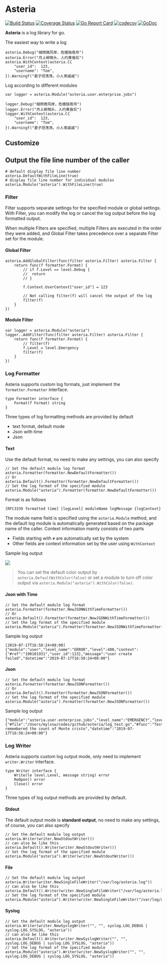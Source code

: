 # Asteria 

[![Build Status](https://www.travis-ci.org/mylxsw/asteria.svg?branch=master)](https://www.travis-ci.org/mylxsw/asteria)
[![Coverage Status](https://coveralls.io/repos/github/mylxsw/asteria/badge.svg?branch=master)](https://coveralls.io/github/mylxsw/asteria?branch=master)
[![Go Report Card](https://goreportcard.com/badge/github.com/mylxsw/asteria)](https://goreportcard.com/report/github.com/mylxsw/asteria)
[![codecov](https://codecov.io/gh/mylxsw/asteria/branch/master/graph/badge.svg)](https://codecov.io/gh/mylxsw/asteria)
[![GoDoc](https://godoc.org/github.com/mylxsw/asteria?status.svg)](https://godoc.org/github.com/mylxsw/asteria)

**Asteria** is a log library for go.

The easiest way to write a log

    asteria.Debug("细雨微风岸，危樯独夜舟")
    asteria.Error("月上柳梢头，人约黄昏后")
    asteria.WithContext(asteria.C{
        "user_id":  123,
        "username": "Tom",
    }).Warningf("君子坦荡荡，小人常戚戚")

Log according to different modules

    var logger = asteria.Module("asteria.user.enterprise.jobs")
       
    logger.Debug("细雨微风岸，危樯独夜舟")
    logger.Error("月上柳梢头，人约黄昏后")
    logger.WithContext(asteria.C{
        "user_id":  123,
        "username": "Tom",
    }).Warningf("君子坦荡荡，小人常戚戚")
    
## Customize

## Output the file line number of the caller

    # default display file line number 
    asteria.DefaultWithFileLine(true)
    # display file line number for individual modules
    asteria.Module("asteria").WithFileLine(true)

### Filter

Filter supports separate settings for the specified module or global settings. With Filter, you can modify the log or cancel the log output before the log formatted output.

When multiple Filters are specified, multiple Filters are executed in the order they were added, and Global Filter takes precedence over a separate Filter set for the module.

#### Global Filter

    asteria.AddGlobalFilter(func(filter asteria.Filter) asteria.Filter {
		return func(f formatter.Format) {
			// if f.Level == level.Debug {
			// 	return
			// }

			f.Context.UserContext["user_id"] = 123
            
            // Not calling filter(f) will cancel the output of the log
			filter(f)
		}
	})

#### Module Filter

    var logger = asteria.Module("asteria")
    logger..AddFilter(func(filter asteria.Filter) asteria.Filter {
		return func(f formatter.Format) {
			// filter(f)
			f.Level = level.Emergency
			filter(f)
		}
	})

### Log Formatter

Asteria supports custom log formats, just implement the `formatter.Formatter` interface.
    
    type Formatter interface {
    	Format(f Format) string
    }

Three types of log formatting methods are provided by default

- text format, default mode
- Json with time
- Json

#### Text

Use the default format, no need to make any settings, you can also specify

    // Set the default module log format
    asteria.Formatter(formatter.NewDefaultFormatter())
    // Or
    asteria.Default().Formatter(formatter.NewDefaultFormatter())
    // Set the log format of the specified module
    asteria.Module("asteria").Formatter(formatter.NewDefaultFormatter())

Format is as follows

    [RFC3339 formatted time] [logLevel] moduleName logMessage {logContext}

The module name field is specified using the `asteria.Module` method, and the default log module is automatically generated based on the package name of the caller. Context information mainly consists of two parts

- Fields starting with `#` are automatically set by the system
- Other fields are context information set by the user using `WithContext`

Sample log output

![](https://ssl.aicode.cc/2019-07-17-15633539363228.jpg)

> You can set the default color output by `asteria.DefaultWithColor(false)` or set a module to turn off color output via `asteria.Module("asteria").WithColor(false)`.

#### Json with Time

    // Set the default module log format
    asteria.Formatter(formatter.NewJSONWithTimeFormatter())
    // Or
    asteria.Default().Formatter(formatter.NewJSONWithTimeFormatter())
    // Set the log format of the specified module
    asteria.Module("asteria").Formatter(formatter.NewJSONWithTimeFormatter())
 
Sample log output

    [2019-07-17T16:58:24+08:00] {"module":"user","level_name":"ERROR","level":400,"context":{"#ref":"190101931","user_id":123},"message":"user create failed","datetime":"2019-07-17T16:58:24+08:00"}
    
#### Json 

    // Set the default module log format
    asteria.Formatter(formatter.NewJSONFormatter())
    // Or
    asteria.Default().Formatter(formatter.NewJSONFormatter())
    // Set the log format of the specified module
    asteria.Module("asteria").Formatter(formatter.NewJSONFormatter())

Sample log output

    {"module":"asteria.user.enterprise.jobs","level_name":"EMERGENCY","level":600,"context":{"#file":"/Users/mylxsw/codes/github/asteria/log_test.go","#func":"TestModule","#line":91,"#package":"github.com/mylxsw/asteria_test","#ref":"190101931","user_id":123},"message":"He remembered the count of Monte cristo","datetime":"2019-07-17T16:58:24+08:00"}


### Log Writer

Asteria supports custom log output mode, only need to implement `writer.Writer` interface.
    
    type Writer interface {
        Write(le level.Level, message string) error
        ReOpen() error
        Close() error
    }

Three types of log output methods are provided by default.

#### Stdout

The default output mode is **standard output**, no need to make any settings, of course, you can also specify

    // Set the default module log output
    asteria.Writer(writer.NewStdoutWriter())
    // can also be like this
    asteria.Default().Writer(writer.NewStdoutWriter())
    // Set the log format of the specified module
    asteria.Module("asteria").Writer(writer.NewStdoutWriter())

#### File

    // Set the default module log output
    asteria.Writer(writer.NewSingleFileWriter("/var/log/asteria.log"))
    // can also be like this
    asteria.Default().Writer(writer.NewSingleFileWriter("/var/log/asteria.log"))
    // Set the log format of the specified module
    asteria.Module("asteria").Writer(writer.NewSingleFileWriter("/var/log/asteria.log"))

#### Syslog

    // Set the default module log output
    asteria.Writer(writer.NewSyslogWriter("", "", syslog.LOG_DEBUG | syslog.LOG_SYSLOG, "asteria"))
    // can also be like this
    asteria.Default().Writer(writer.NewSyslogWriter("", "", syslog.LOG_DEBUG | syslog.LOG_SYSLOG, "asteria"))
    // Set the log format of the specified module
    asteria.Module("asteria").Writer(writer.NewSyslogWriter("", "", syslog.LOG_DEBUG | syslog.LOG_SYSLOG, "asteria"))